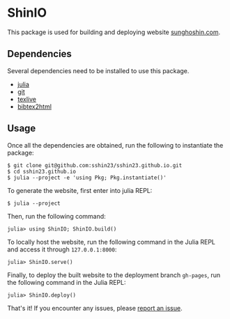# ShinIO

This package is used for building and deploying website [sunghoshin.com](sunghoshin.com). 

## Dependencies
Several dependencies need to be installed to use this package.
- [julia](https://julialang.org/)
- [git](https://git-scm.com/)
- [texlive](https://www.tug.org/texlive/)
- [bibtex2html](https://github.com/backtracking/bibtex2html)

## Usage
Once all the dependencies are obtained, run the following to instantiate the package:
```shell
$ git clone git@github.com:sshin23/sshin23.github.io.git
$ cd sshin23.github.io
$ julia --project -e 'using Pkg; Pkg.instantiate()'
```

To generate the website, first enter into julia REPL:
```julia-repl
$ julia --project
```

Then, run the following command:
```julia-repl
julia> using ShinIO; ShinIO.build()
```

To locally host the website, run the following command in the Julia REPL and access it through `127.0.0.1:8000`:
```julia-repl
julia> ShinIO.serve()
```


Finally, to deploy the built website to the deployment branch `gh-pages`, run the following command in the Julia REPL:
```julia-repl
julia> ShinIO.deploy()
```

That's it! If you encounter any issues, please [report an issue](https://github.com/sshin23/sshin23.github.io/issues).
